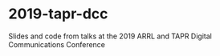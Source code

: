 # 2019-tapr-dcc
Slides and code from talks at the 2019 ARRL and TAPR Digital Communications Conference

